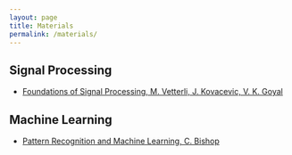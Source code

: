 ```yaml
---
layout: page
title: Materials
permalink: /materials/
---
```


<!--- {% include image.html url="/_images/cover2.jpg" width=175 align="right" %} -->

## Signal Processing
- [Foundations of Signal Processing, M. Vetterli, J. Kovacevic, V. K. Goyal](https://www.fourierandwavelets.org/)


## Machine Learning
- [Pattern Recognition and Machine Learning, C. Bishop](https://www.microsoft.com/en-us/research/uploads/prod/2006/01/Bishop-Pattern-Recognition-and-Machine-Learning-2006.pdf)


